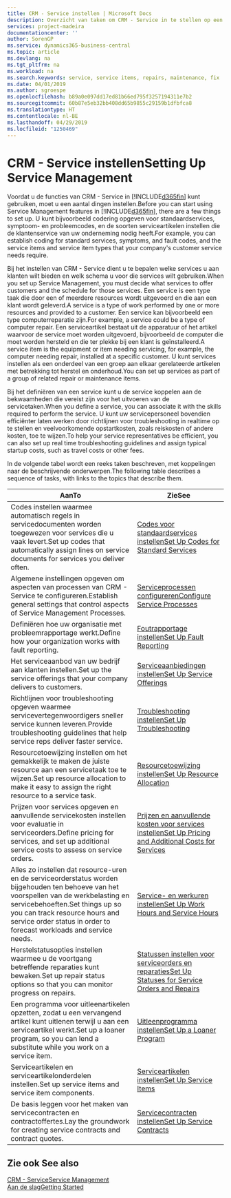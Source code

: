 ```yaml
---
title: CRM - Service instellen | Microsoft Docs
description: Overzicht van taken om CRM - Service in te stellen op een manier die past bij de manier waarop uw organisaties hun services beheren.
services: project-madeira
documentationcenter: ''
author: SorenGP
ms.service: dynamics365-business-central
ms.topic: article
ms.devlang: na
ms.tgt_pltfrm: na
ms.workload: na
ms.search.keywords: service, service items, repairs, maintenance, fix
ms.date: 04/01/2019
ms.author: sgroespe
ms.openlocfilehash: b89a0e097dd17ed81b66ed795f3257194311e7b2
ms.sourcegitcommit: 60b87e5eb32bb408dd65b9855c29159b1dfbfca8
ms.translationtype: HT
ms.contentlocale: nl-BE
ms.lasthandoff: 04/29/2019
ms.locfileid: "1250469"
---
```

# <a name="setting-up-service-management"></a><span data-ttu-id="98248-103">CRM - Service instellen</span><span class="sxs-lookup"><span data-stu-id="98248-103">Setting Up Service Management</span></span>
<span data-ttu-id="98248-104">Voordat u de functies van CRM - Service in [!INCLUDE[d365fin](includes/d365fin_md.md)] kunt gebruiken, moet u een aantal dingen instellen.</span><span class="sxs-lookup"><span data-stu-id="98248-104">Before you can start using Service Management features in [!INCLUDE[d365fin](includes/d365fin_md.md)], there are a few things to set up.</span></span> <span data-ttu-id="98248-105">U kunt bijvoorbeeld codering opgeven voor standaardservices, symptoom- en probleemcodes, en de soorten serviceartikelen instellen die de klantenservice van uw onderneming nodig heeft.</span><span class="sxs-lookup"><span data-stu-id="98248-105">For example, you can establish coding for standard services, symptoms, and fault codes, and the service items and service item types that your company's customer service needs require.</span></span>  

<span data-ttu-id="98248-106">Bij het instellen van CRM - Service dient u te bepalen welke services u aan klanten wilt bieden en welk schema u voor die services wilt gebruiken.</span><span class="sxs-lookup"><span data-stu-id="98248-106">When you set up Service Management, you must decide what services to offer customers and the schedule for those services.</span></span> <span data-ttu-id="98248-107">Een service is een type taak die door een of meerdere resources wordt uitgevoerd en die aan een klant wordt geleverd.</span><span class="sxs-lookup"><span data-stu-id="98248-107">A service is a type of work performed by one or more resources and provided to a customer.</span></span> <span data-ttu-id="98248-108">Een service kan bijvoorbeeld een type computerreparatie zijn.</span><span class="sxs-lookup"><span data-stu-id="98248-108">For example, a service could be a type of computer repair.</span></span> <span data-ttu-id="98248-109">Een serviceartikel bestaat uit de apparatuur of het artikel waarvoor de service moet worden uitgevoerd, bijvoorbeeld de computer die moet worden hersteld en die ter plekke bij een klant is geïnstalleerd.</span><span class="sxs-lookup"><span data-stu-id="98248-109">A service item is the equipment or item needing servicing, for example, the computer needing repair, installed at a specific customer.</span></span> <span data-ttu-id="98248-110">U kunt services instellen als een onderdeel van een groep aan elkaar gerelateerde artikelen met betrekking tot herstel en onderhoud.</span><span class="sxs-lookup"><span data-stu-id="98248-110">You can set up services as part of a group of related repair or maintenance items.</span></span>  
  
<span data-ttu-id="98248-111">Bij het definiëren van een service kunt u de service koppelen aan de bekwaamheden die vereist zijn voor het uitvoeren van de servicetaken.</span><span class="sxs-lookup"><span data-stu-id="98248-111">When you define a service, you can associate it with the skills required to perform the service.</span></span> <span data-ttu-id="98248-112">U kunt uw servicepersoneel bovendien efficiënter laten werken door richtlijnen voor troubleshooting in realtime op te stellen en veelvoorkomende opstartkosten, zoals reiskosten of andere kosten, toe te wijzen.</span><span class="sxs-lookup"><span data-stu-id="98248-112">To help your service representatives be efficient, you can also set up real time troubleshooting guidelines and assign typical startup costs, such as travel costs or other fees.</span></span>  

<span data-ttu-id="98248-113">In de volgende tabel wordt een reeks taken beschreven, met koppelingen naar de beschrijvende onderwerpen.</span><span class="sxs-lookup"><span data-stu-id="98248-113">The following table describes a sequence of tasks, with links to the topics that describe them.</span></span>  
  
| <span data-ttu-id="98248-114">Aan</span><span class="sxs-lookup"><span data-stu-id="98248-114">To</span></span> | <span data-ttu-id="98248-115">Zie</span><span class="sxs-lookup"><span data-stu-id="98248-115">See</span></span> |
| --- | --- |
| <span data-ttu-id="98248-116">Codes instellen waarmee automatisch regels in servicedocumenten worden toegewezen voor services die u vaak levert.</span><span class="sxs-lookup"><span data-stu-id="98248-116">Set up codes that automatically assign lines on service documents for services you deliver often.</span></span> |[<span data-ttu-id="98248-117">Codes voor standaardservices instellen</span><span class="sxs-lookup"><span data-stu-id="98248-117">Set Up Codes for Standard Services</span></span>](service-how-setup-service-coding.md)|
| <span data-ttu-id="98248-118">Algemene instellingen opgeven om aspecten van processen van CRM - Service te configureren.</span><span class="sxs-lookup"><span data-stu-id="98248-118">Establish general settings that control aspects of Service Management Processes.</span></span>|[<span data-ttu-id="98248-119">Serviceprocessen configureren</span><span class="sxs-lookup"><span data-stu-id="98248-119">Configure Service Processes</span></span>](service-setup-service-processes.md)|
| <span data-ttu-id="98248-120">Definiëren hoe uw organisatie met probleemrapportage werkt.</span><span class="sxs-lookup"><span data-stu-id="98248-120">Define how your organization works with fault reporting.</span></span> |[<span data-ttu-id="98248-121">Foutrapportage instellen</span><span class="sxs-lookup"><span data-stu-id="98248-121">Set Up Fault Reporting</span></span>](service-how-setup-fault-reporting.md) |
| <span data-ttu-id="98248-122">Het serviceaanbod van uw bedrijf aan klanten instellen.</span><span class="sxs-lookup"><span data-stu-id="98248-122">Set up the service offerings that your company delivers to customers.</span></span>|[<span data-ttu-id="98248-123">Serviceaanbiedingen instellen</span><span class="sxs-lookup"><span data-stu-id="98248-123">Set Up Service Offerings</span></span>](service-how-setup-service-offerings.md)|
| <span data-ttu-id="98248-124">Richtlijnen voor troubleshooting opgeven waarmee servicevertegenwoordigers sneller service kunnen leveren.</span><span class="sxs-lookup"><span data-stu-id="98248-124">Provide troubleshooting guidelines that help service reps deliver faster service.</span></span> |[<span data-ttu-id="98248-125">Troubleshooting instellen</span><span class="sxs-lookup"><span data-stu-id="98248-125">Set Up Troubleshooting</span></span>](service-how-setup-troubleshooting.md) |
| <span data-ttu-id="98248-126">Resourcetoewijzing instellen om het gemakkelijk te maken de juiste resource aan een servicetaak toe te wijzen.</span><span class="sxs-lookup"><span data-stu-id="98248-126">Set up resource allocation to make it easy to assign the right resource to a service task.</span></span> |[<span data-ttu-id="98248-127">Resourcetoewijzing instellen</span><span class="sxs-lookup"><span data-stu-id="98248-127">Set Up Resource Allocation</span></span>](service-how-setup-resource-allocation.md) |
| <span data-ttu-id="98248-128">Prijzen voor services opgeven en aanvullende servicekosten instellen voor evaluatie in serviceorders.</span><span class="sxs-lookup"><span data-stu-id="98248-128">Define pricing for services, and set up additional service costs to assess on service orders.</span></span> |[<span data-ttu-id="98248-129">Prijzen en aanvullende kosten voor services instellen</span><span class="sxs-lookup"><span data-stu-id="98248-129">Set Up Pricing and Additional Costs for Services</span></span>](service-how-setup-service-costs-pricing.md)|
| <span data-ttu-id="98248-130">Alles zo instellen dat resource-uren en de serviceorderstatus worden bijgehouden ten behoeve van het voorspellen van de werkbelasting en servicebehoeften.</span><span class="sxs-lookup"><span data-stu-id="98248-130">Set things up so you can track resource hours and service order status in order to forecast workloads and service needs.</span></span>|[<span data-ttu-id="98248-131">Service- en werkuren instellen</span><span class="sxs-lookup"><span data-stu-id="98248-131">Set Up Work Hours and Service Hours</span></span>](service-how-setup-work-service-hours.md)|
| <span data-ttu-id="98248-132">Herstelstatusopties instellen waarmee u de voortgang betreffende reparaties kunt bewaken.</span><span class="sxs-lookup"><span data-stu-id="98248-132">Set up repair status options so that you can monitor progress on repairs.</span></span> | [<span data-ttu-id="98248-133">Statussen instellen voor serviceorders en reparaties</span><span class="sxs-lookup"><span data-stu-id="98248-133">Set Up Statuses for Service Orders and Repairs</span></span>](service-order-repair-status.md)|
| <span data-ttu-id="98248-134">Een programma voor uitleenartikelen opzetten, zodat u een vervangend artikel kunt uitlenen terwijl u aan een serviceartikel werkt.</span><span class="sxs-lookup"><span data-stu-id="98248-134">Set up a loaner program, so you can lend a substitute while you work on a service item.</span></span> |[<span data-ttu-id="98248-135">Uitleenprogramma instellen</span><span class="sxs-lookup"><span data-stu-id="98248-135">Set Up a Loaner Program</span></span>](service-how-setup-loaner-program.md) |
| <span data-ttu-id="98248-136">Serviceartikelen en serviceartikelonderdelen instellen.</span><span class="sxs-lookup"><span data-stu-id="98248-136">Set up service items and service item components.</span></span> |[<span data-ttu-id="98248-137">Serviceartikelen instellen</span><span class="sxs-lookup"><span data-stu-id="98248-137">Set Up Service Items</span></span>](service-how-setup-service-items.md) |
| <span data-ttu-id="98248-138">De basis leggen voor het maken van servicecontracten en contractoffertes.</span><span class="sxs-lookup"><span data-stu-id="98248-138">Lay the groundwork for creating service contracts and contract quotes.</span></span> |[<span data-ttu-id="98248-139">Servicecontracten instellen</span><span class="sxs-lookup"><span data-stu-id="98248-139">Set Up Service Contracts</span></span>](service-how-setup-service-contracts.md) |

## <a name="see-also"></a><span data-ttu-id="98248-140">Zie ook </span><span class="sxs-lookup"><span data-stu-id="98248-140">See also</span></span>
[<span data-ttu-id="98248-141">CRM - Service</span><span class="sxs-lookup"><span data-stu-id="98248-141">Service Management</span></span>](service-service.md)  
[<span data-ttu-id="98248-142">Aan de slag</span><span class="sxs-lookup"><span data-stu-id="98248-142">Getting Started</span></span>](product-get-started.md)  
